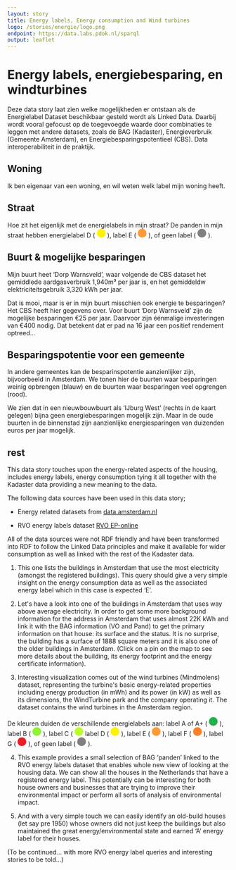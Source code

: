 ```yaml
---
layout: story
title: Energy labels, Energy consumption and Wind turbines
logo: /stories/energie/logo.png
endpoint: https://data.labs.pdok.nl/sparql
output: leaflet
---
```

# Energy labels, energiebesparing, en windturbines

Deze data story laat zien welke mogelijkheden er ontstaan als de
Energielabel Dataset beschikbaar gesteld wordt als Linked Data.
Daarbij wordt vooral gefocust op de toegevoegde waarde door
combinaties te leggen met andere datasets, zoals de BAG (Kadaster),
Energieverbruik (Gemeente Amsterdam), en Energiebesparingspotentieel
(CBS).  Data interoperabiliteit in de praktijk.

## Woning

Ik ben eigenaar van een woning, en wil weten welk label mijn woning
heeft.

<div data-query
     data-query-endpoint="https://data.pdok.nl/sparql"
     data-query-sparql="10-woning.rq">
</div>

## Straat

<p>Hoe zit het eigenlijk met de energielabels in mijn straat?  De panden
in mijn straat hebben energielabel D (
<svg height="20" viewBox="0 0 20 20" xmlns="http://www.w3.org/2000/svg">
  <circle cx="10" cy="10" fill="#fff200" r="10"/>
</svg>
), label E (
<svg height="20" viewBox="0 0 20 20" xmlns="http://www.w3.org/2000/svg">
  <circle cx="10" cy="10" fill="#ff9a35" r="10"/>
</svg>
), of geen label (
<svg height="20" viewBox="0 0 20 20" xmlns="http://www.w3.org/2000/svg">
  <circle cx="10" cy="10" fill="grey" r="10"/>
</svg>
).</p>

<div data-query
     data-query-endpoint="https://data.pdok.nl/sparql"
     data-query-sparql="20-straat.rq">
</div>

## Buurt & mogelijke besparingen

Mijn buurt heet ‘Dorp Warnsveld’, waar volgende de CBS dataset het
gemiddlede aardgasverbruik 1,940m³ per jaar is, en het gemiddeldw
elektriciteitsgebruik 3,320 kWh per jaar.

Dat is mooi, maar is er in mijn buurt misschien ook energie te
besparingen?  Het CBS heeft hier gegevens over.  Voor buurt ‘Dorp
Warnsveld’ zijn de mogelijke besparingen €25 per jaar.  Daarvoor zijn
éénmalige investeringen van €400 nodig.  Dat betekent dat er pad na 16
jaar een positief rendement optreed…

<div data-query
     data-query-endpoint="https://api.krr.triply.cc/datasets/Kadaster/geosoup2/services/geosoup/sparql"
     data-query-sparql="40-buurt-besparingen.rq">
</div>

## Besparingspotentie voor een gemeente

In andere gemeentes kan de besparinspotentie aanzienlijker zijn,
bijvoorbeeld in Amsterdam.  We tonen hier de buurten waar besparingen
weinig opbrengen (blauw) en de buurten waar besparingen veel opgrengen
(rood).

We zien dat in een nieuwbouwbuurt als ‘IJburg West’ (rechts in de
kaart gelegen) bijna geen energiebesparingen mogelijk zijn.  Maar in
de oude buurten in de binnenstad zijn aanzienlijke energiesparingen
van duizenden euros per jaar mogelijk.

<div data-query
     data-query-endpoint="https://api.krr.triply.cc/datasets/Kadaster/geosoup2/services/geosoup/sparql"
     data-query-sparql="50-gemeente-besparingen.rq">
</div>

## rest

This data story touches upon the energy-related aspects of the
housing, includes energy labels, energy consumption tying it all
together with the Kadaster data providing a new meaning to the data.

The following data sources have been used in this data story;

  * Energy related datasets from [data.amsterdam.nl](data.amsterdam.nl)
  
  * RVO energy labels dataset [RVO
    EP-online](https://www.rvo.nl/onderwerpen/duurzaam-ondernemen/gebouwen/hulpmiddelen-tools-en-inspiratie-gebouwen/ep-online)

All of the data sources were not RDF friendly and have been
transformed into RDF to follow the Linked Data principles and make it
available for wider consumption as well as linked with the rest of the
Kadaster data.

1) This one lists the buildings in Amsterdam that use the most
electricity (amongst the registered buildings).  This query should
give a very simple insight on the energy consumption data as well as
the associated energy label which in this case is expected ‘E’.

<div data-query
     data-query-sparql="story_01_ams_most.rq">
</div>

2) Let's have a look into one of the buildings in Amsterdam that uses
way above average electricity.  In order to get some more background
information for the address in Amsterdam that uses almost 22K kWh and
link it with the BAG information (VO and Pand) to get the primary
information on that house: its surface and the status. It is no surprise, 
the building has a surface of 1888 square meters and it is also one of the 
older buildings in Amsterdam.
(Click on a pin on the map to see more details about the building, its energy 
footprint and the energy certificate information).

<div data-query
     data-query-sparql="story_02_ams_keisergracht2.rq">
</div>

3) Interesting visualization comes out of the wind turbines
(Mindmolens) dataset, representing the turbine's basic energy-related
properties including energy production (in mWh) and its power (in kW)
as well as its dimensions, the WindTurbine park and the company
operating it.  The dataset contains the wind turbines in the Amsterdam
region.

<p>De kleuren duiden de verschillende energielabels aan: label A of A+
(
<svg height="20" viewBox="0 0 20 20" xmlns="http://www.w3.org/2000/svg">
  <circle cx="10" cy="10" fill="#22b14c" r="10"/>
</svg>
), label B (
<svg height="20" viewBox="0 0 20 20" xmlns="http://www.w3.org/2000/svg">
  <circle cx="10" cy="10" fill="#8ff334" r="10"/>
</svg>
), label C (
<svg height="20" viewBox="0 0 20 20" xmlns="http://www.w3.org/2000/svg">
  <circle cx="10" cy="10" fill="#bdfc2c" r="10"/>
</svg>
label D (
<svg height="20" viewBox="0 0 20 20" xmlns="http://www.w3.org/2000/svg">
  <circle cx="10" cy="10" fill="#fff200" r="10"/>
</svg>
), label E (
<svg height="20" viewBox="0 0 20 20" xmlns="http://www.w3.org/2000/svg">
  <circle cx="10" cy="10" fill="#ff9a35" r="10"/>
</svg>
), label F (
<svg height="20" viewBox="0 0 20 20" xmlns="http://www.w3.org/2000/svg">
  <circle cx="10" cy="10" fill="#ff7f27" r="10"/>
</svg>
), label G (
<svg height="20" viewBox="0 0 20 20" xmlns="http://www.w3.org/2000/svg">
  <circle cx="10" cy="10" fill="#ed1c24" r="10"/>
</svg>
), of geen label (
<svg height="20" viewBox="0 0 20 20" xmlns="http://www.w3.org/2000/svg">
  <circle cx="10" cy="10" fill="grey" r="10"/>
</svg>
).</p>

<div data-query
     data-query-sparql="story_03_ams_wind.rq">
</div>

4) This example provides a small selection of BAG ‘panden’ linked to
the RVO energy labels dataset that enables whole new view of looking
at the housing data.  We can show all the houses in the Netherlands
that have a registered energy label.  This potentially can be
interesting for both house owners and businesses that are trying to
improve their environmental impact or perform all sorts of analysis of
environmental impact.

<div data-query
     data-query-sparql="story_04_ams_rvo.rq">
</div>

5) And with a very simple touch we can easily identify an old-build
houses (let say pre 1950) whose owners did not just keep the buildings
but also maintained the great energy/environmental state and earned
‘A’ energy label for their houses.

<div data-query
     data-query-sparql="story_04_ams_rvo2.rq">
</div>

(To be continued… with more RVO energy label queries and interesting
stories to be told…)
